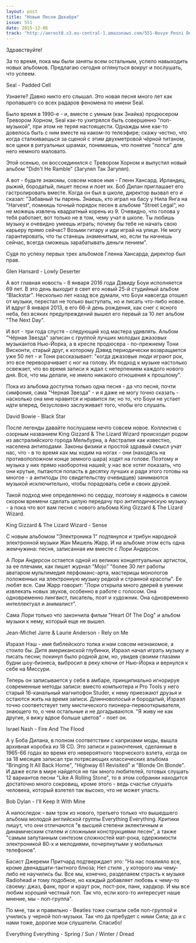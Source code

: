 ```yaml
---
layout: post
title: "Новые Песни Декабря"
issue: 551
date: 2015-12-06
track: "http://aerost8.s3.eu-central-1.amazonaws.com/551-Novye Pesni Dekabrja.mp3"
---
```


Здравствуйте!

За то время, пока мы были заняты всем остальным, успело навыходить новых альбомов. Предлагаю сегодня оглянуться вокруг и послушать, что успеем.

Seal - Padded Cell

Узнаете? Давно никто его слышал. Это новая песня много лет как пропавшего со всех радаров феномена по имени Seal.

Было время в 1990-е - и, вместе с умным (как Знайка) продюсером Тревором Хорном, Seal как-то ухитрялся быть совершенно "поп-музыкой", при этом не теряя настоящести. Однажды мне как-то довелось быть с ним вместе на каком-то телеэфире; скажу честно, что когда сталкиваешься за сценой с этим двухметровой чёрной титаном, все щеки в ритуальных шрамах, понимаешь, что понятие "попса" для него немного маловато.

Этой осенью, он воссоединился с Тревором Хорном и выпустил новый альбом "Didn't He Ramble" (Загулял Так Загулял).

А вот - будьте знакомы, совсем новое имя - Гленн Хансард. Ирландец, рыжий, бородатый, пишет песни и поет их. Боб Дилан приглашает его гастролировать вместе. Когда он был в школе, директор вызвал его и сказал: "Забавный ты парень. Знаешь, кто играл на басу у Нила Янга на "Harvest", помнишь точный порядок песен в альбоме "Street Legal", но не можешь извлечь квадратный корень из 9. Очевидно, что голова у тебя работает, вот только не в том, чему учат в школе. Ты любишь музыку и очевидно умеешь играть; почему бы тебе не начать свою карьеру прямо сейчас? Возьми гитару и иди играй на улице. Не могу гарантировать, что ты станешь знаменитым, но, если ты начнешь сейчас, всегда сможешь зарабатывать деньги пением".

Судя по успеху первых трех альбомов Гленна Хансарда, директор был прав.

Glen Hansard - Lowly Deserter

А вот главная новость - 8 января 2016 года Дэвиду Боуи исполняется 69 лет. В это день выходит в свет его новый 25-й студийный альбом "Blackstar". Несколько лет назад все думали, что Боуи навсегда отошел от музыки, перестал не только выступать, но и писать что-либо новое. И вдруг 8 января 2013, в его 66-й день рождения, как снег с ясного неба, без всяких предупреждений вышел его первый за 10 лет альбом "The Next Day".

И вот - три года спустя - следующий ход мастера удивлять. Альбом "Чёрная Звезда" записан с группой лучших молодых джазовых музыкантов Нью-Йорка, а в кресле продюсера - по-прежнему Тони Висконти, старый друг, к которому Дэвид периодически возвращается уже 50 лет - и Тони рассказывает: "когда джазовые люди играют рок, это все переворачивает с ног на голову. Их подход к музыке настолько освежает, что во время записи я ждал с нетерпением каждого нового дня. Все, что мы делали, не имело никакого отношения к прошлому".

Пока из альбома доступна только одна песня - да что песня, почти симфония, сама "Черная Звезда" - и я даже не могу точно сказать - насколько она мне нравится и нравится ли; но то, что Боуи не устает идти вперед, безусловно заслуживает того, чтобы его слушать.

David Bowie - Black Star

После легенды давайте послушаем нечто совсем новое. Коллектив с озорным названием King Gizzard & The Lizard Wizard происходит родом из австралийского города Мельбурна, а Австралия как известно, населена антиподами. Законы физики и простой здравый смысл учат нас, что - в то время как мы ходим на ногах - они (находясь на противоположном конце земного шара) ходят на голове. Поэтому и музыка у них прямо наоборотна нашей; у нас все хотят показать, что они крутые, пытаются попасть в десятку лучших и ради этого готовы на многое - а антиподы (по свидетельству очевидцев) занимаются музыкой исключительно, чтобы порадовать себя и своих друзей.

Такой подход мне определенно по сердцу, поэтому я надеюсь в самом скором времени сделать целую передачу про антиподическую музыку - а пока что вот вам песня с нового альбома King Gizzard & The Lizard Wizard.

King Gizzard & The Lizard Wizard - Sense

С новым альбомом "Электроника 1" подтянулся и трибун народной электронной музыки Жан Мишель Жарр. И на альбоме этом есть одна жемчужина: песня, записанная им вместе с Лори Андерсон.

А Лори Андерсон остается одной из великих концептуальных артисток, за ее плечами, как пишет журнал "Mojo" "более 30 лет работы аватаром мультимедия перфоманс-арта, мастерицы монологов положенных на электронную музыку редкой и странной красоты". Ее любят все. Сам Жарр говорит: "Лори открыла много дверей в умении извлекать новых звуков, особенно в работе с голосом. Она одновременно лингвист, писатель, поэт и художник. Она одновременно интеллектуал и анималист".

Сама Лори только что закончила фильм "Heart Of The Dog" и альбом музыки к нему, который еще не вышел.

Jean-Michel Jarre & Laurie Anderson - Rely on Me

Израэл Нэш - имя библейского толка и нам совсем незнакомое, а стоило бы. Дитя американской глубинки, Израэл начал играть музыку и писать песни; покинул было родной дом, но, увидев своими глазами будни шоу-бизнеса, выбросил в реку ключи от Нью-Йорка и вернулся к себе на Миссури.

Теперь он записывается у себя в амбаре, принципиально игнорируя современные методы записи: вместо компьютера и Pro Tools у него старый 16-канальный магнитофон Studer, к нему приезжают друзья и остаются жить на время записи. Длинноволосый и бородатый, Израэл точно соответствует типу мистического пионера-первооткрывателя, знающего то, о чем остальные и не догадываются. "Я живу не как другие, я вижу вдвое больше цветов" - поет он.

Israel Nash - Fire And The Flood

А у Боба Дилана, в полном соответствии с капризами моды, вышла архивная коробка из 18 CD. Это записи и разночтения, сделанные в 1965-66 годах во время его невероятного творческого взлета, когда он за 18 месяцев записал три потрясающих классических альбома "Bringing It All Back Home", "Highway 61 Revisited" и "Blonde On Blonde". И даже если в мире найдется не так много любителей, готовых слушать 12 вариантов песни "Like A Rolling Stone", то в этом собрании находится достаточно много сокровищ, кроме этого - ведь счастье слушать человека, который взлетел так высоко, что не может упасть.

Bob Dylan - I'll Keep It With Mine

А напоследок - вам трэк из нового, третьего только что вышедшего альбома молодой английской группы Everything Everything. Критики пишут, что они отличаются "в высшей степени эклектичным и динамическим стилем и сложными конструкциями песен", а также "самым запутанным синтезом сложностей мат-рока, одержимости электроникой 80-х и мелодиями, почерпнутыми у мобильных телефонов".

Басист Джереми Притчард подтверждает это: "На нас повлияло все, кроме двенадцати-тактного блюза; Нет стиля , у которого мы чему-либо не научились бы. Все мы, конечно, разделаяем страсть к музыке Radiohead и тому подобное, но каждый добавляет любовь к чему-то своему: джаз, фанк, прог и краут рок, пост-рок, панк, хардкор. И мы все любим хороший честный поп. Так что, если кого-то интересует наше мнение, мы - поп-группа".

По мне, так и правильно - Beatles тоже считали себя поп-группой и учились у черной поп-музыки. Так что да пребудет с ними Сила; да и с нами тоже, дорогие мои слушатели. Спасибо!

Everything Everything - Spring / Sun / Winter / Dread
